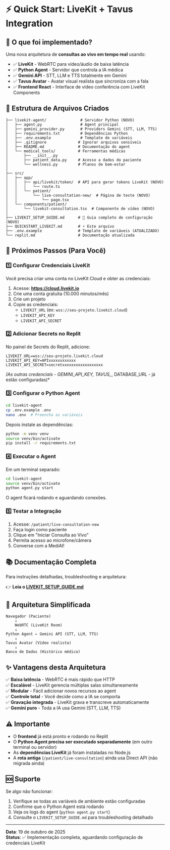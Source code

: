 # ⚡ Quick Start: LiveKit + Tavus Integration

## 🎯 O que foi implementado?

Uma nova arquitetura de **consultas ao vivo em tempo real** usando:
- ✅ **LiveKit** - WebRTC para vídeo/áudio de baixa latência
- ✅ **Python Agent** - Servidor que controla a IA médica
- ✅ **Gemini API** - STT, LLM e TTS totalmente em Gemini
- ✅ **Tavus Avatar** - Avatar visual realista que sincroniza com a fala
- ✅ **Frontend React** - Interface de vídeo conferência com LiveKit Components

## 📁 Estrutura de Arquivos Criados

```
├── livekit-agent/               # Servidor Python (NOVO)
│   ├── agent.py                 # Agent principal
│   ├── gemini_provider.py       # Providers Gemini (STT, LLM, TTS)
│   ├── requirements.txt         # Dependências Python
│   ├── .env.example             # Template de variáveis
│   ├── .gitignore              # Ignorar arquivos sensíveis
│   ├── README.md               # Documentação do agent
│   └── medical_tools/          # Ferramentas médicas
│       ├── __init__.py
│       ├── patient_data.py     # Acesso a dados do paciente
│       └── wellness.py         # Planos de bem-estar
│
├── src/
│   ├── app/
│   │   ├── api/livekit/token/  # API para gerar tokens LiveKit (NOVO)
│   │   │   └── route.ts
│   │   └── patient/
│   │       └── live-consultation-new/  # Página de teste (NOVO)
│   │           └── page.tsx
│   └── components/patient/
│       └── livekit-consultation.tsx  # Componente de vídeo (NOVO)
│
├── LIVEKIT_SETUP_GUIDE.md      # 📖 Guia completo de configuração (NOVO)
├── QUICKSTART_LIVEKIT.md       # ⚡ Este arquivo
├── .env.example                # Template de variáveis (ATUALIZADO)
└── replit.md                   # Documentação atualizada
```

## 🚀 Próximos Passos (Para Você)

### 1️⃣ Configurar Credenciais LiveKit

Você precisa criar uma conta no LiveKit Cloud e obter as credenciais:

1. Acesse: **https://cloud.livekit.io**
2. Crie uma conta gratuita (10.000 minutos/mês)
3. Crie um projeto
4. Copie as credenciais:
   - `LIVEKIT_URL` (ex: `wss://seu-projeto.livekit.cloud`)
   - `LIVEKIT_API_KEY`
   - `LIVEKIT_API_SECRET`

### 2️⃣ Adicionar Secrets no Replit

No painel de Secrets do Replit, adicione:

```
LIVEKIT_URL=wss://seu-projeto.livekit.cloud
LIVEKIT_API_KEY=APIxxxxxxxxxxxx
LIVEKIT_API_SECRET=secretxxxxxxxxxxxxxxxxxx
```

*(As outras credenciais - GEMINI_API_KEY, TAVUS_*, DATABASE_URL - já estão configuradas)*

### 3️⃣ Configurar o Python Agent

```bash
cd livekit-agent
cp .env.example .env
nano .env  # Preencha as variáveis
```

Depois instale as dependências:

```bash
python -m venv venv
source venv/bin/activate
pip install -r requirements.txt
```

### 4️⃣ Executar o Agent

Em um terminal separado:

```bash
cd livekit-agent
source venv/bin/activate
python agent.py start
```

O agent ficará rodando e aguardando conexões.

### 5️⃣ Testar a Integração

1. Acesse: `/patient/live-consultation-new`
2. Faça login como paciente
3. Clique em "Iniciar Consulta ao Vivo"
4. Permita acesso ao microfone/câmera
5. Converse com a MediAI!

## 📚 Documentação Completa

Para instruções detalhadas, troubleshooting e arquitetura:

👉 **Leia o [LIVEKIT_SETUP_GUIDE.md](./LIVEKIT_SETUP_GUIDE.md)**

## 🔧 Arquitetura Simplificada

```
Navegador (Paciente)
    ↓
    WebRTC (LiveKit Room)
    ↓
Python Agent ← Gemini API (STT, LLM, TTS)
    ↓
Tavus Avatar (Vídeo realista)
    ↓
Banco de Dados (Histórico médico)
```

## ✨ Vantagens desta Arquitetura

✅ **Baixa latência** - WebRTC é mais rápido que HTTP  
✅ **Escalável** - LiveKit gerencia múltiplas salas simultaneamente  
✅ **Modular** - Fácil adicionar novos recursos ao agent  
✅ **Controle total** - Você decide como a IA se comporta  
✅ **Gravação integrada** - LiveKit grava e transcreve automaticamente  
✅ **Gemini puro** - Toda a IA usa Gemini (STT, LLM, TTS)  

## ⚠️ Importante

- O **frontend** já está pronto e rodando no Replit
- O **Python Agent precisa ser executado separadamente** (em outro terminal ou servidor)
- As **dependências LiveKit** já foram instaladas no Node.js
- A **rota antiga** (`/patient/live-consultation`) ainda usa Direct API (não migrada ainda)

## 🆘 Suporte

Se algo não funcionar:

1. Verifique se todas as variáveis de ambiente estão configuradas
2. Confirme que o Python Agent está rodando
3. Veja os logs do agent (`python agent.py start`)
4. Consulte o `LIVEKIT_SETUP_GUIDE.md` para troubleshooting detalhado

---

**Data**: 19 de outubro de 2025  
**Status**: ✅ Implementação completa, aguardando configuração de credenciais LiveKit
